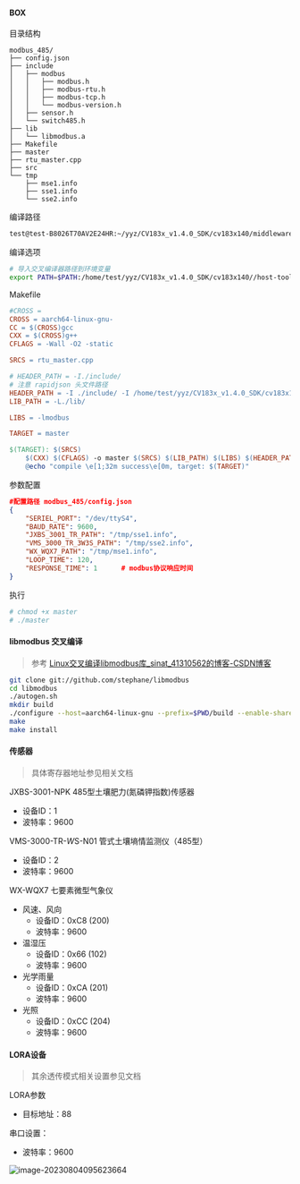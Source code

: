#### BOX

目录结构

```shell
modbus_485/
├── config.json
├── include
│   ├── modbus
│   │   ├── modbus.h
│   │   ├── modbus-rtu.h
│   │   ├── modbus-tcp.h
│   │   └── modbus-version.h
│   ├── sensor.h
│   └── switch485.h
├── lib
│   └── libmodbus.a
├── Makefile
├── master
├── rtu_master.cpp
├── src
└── tmp
    ├── mse1.info
    ├── sse1.info
    └── sse2.info

```

编译路径

```bash
test@test-B8026T70AV2E24HR:~/yyz/CV183x_v1.4.0_SDK/cv183x140/middleware/sample/zy$
```

编译选项

```sh
# 导入交叉编译器路径到环境变量
export PATH=$PATH:/home/test/yyz/CV183x_v1.4.0_SDK/cv183x140//host-tools/gcc/gcc-linaro-6.3.1-2017.05-x86_64_aarch64-linux-gnu/bin/
```

Makefile

```makefile
#CROSS = 
CROSS = aarch64-linux-gnu-
CC = $(CROSS)gcc
CXX = $(CROSS)g++
CFLAGS = -Wall -O2 -static

SRCS = rtu_master.cpp

# HEADER_PATH = -I./include/
# 注意 rapidjson 头文件路径
HEADER_PATH = -I ./include/ -I /home/test/yyz/CV183x_v1.4.0_SDK/cv183x140/middleware/sample/aibox/3rd/
LIB_PATH = -L./lib/

LIBS = -lmodbus

TARGET = master

$(TARGET): $(SRCS)
	$(CXX) $(CFLAGS) -o master $(SRCS) $(LIB_PATH) $(LIBS) $(HEADER_PATH)
	@echo "compile \e[1;32m success\e[0m, target: $(TARGET)"
```

参数配置

```json
#配置路径 modbus_485/config.json
{
    "SERIEL_PORT": "/dev/ttyS4",
    "BAUD_RATE": 9600,
    "JXBS_3001_TR_PATH": "/tmp/sse1.info",
    "VMS_3000_TR_3W3S_PATH": "/tmp/sse2.info",
    "WX_WQX7_PATH": "/tmp/mse1.info",
    "LOOP_TIME": 120,
    "RESPONSE_TIME": 1		# modbus协议响应时间 				
}
```

执行

```bash
# chmod +x master
# ./master
```

####  libmodbus 交叉编译

> 参考 [Linux交叉编译libmodbus库_sinat_41310562的博客-CSDN博客](https://blog.csdn.net/sinat_41310562/article/details/113850385)

```bash
git clone git://github.com/stephane/libmodbus
cd libmodbus
./autogen.sh
mkdir build
./configure --host=aarch64-linux-gnu --prefix=$PWD/build --enable-shared --enable-static
make
make install
```

#### 传感器

> 具体寄存器地址参见相关文档

 JXBS-3001-NPK 485型土壤肥力(氮磷钾指数)传感器

- 设备ID：1
- 波特率：9600

VMS-3000-TR-*W*S-N01 管式土壤墒情监测仪（485型）

- 设备ID：2
- 波特率：9600

WX-WQX7 七要素微型气象仪

- 风速、风向
  - 设备ID：0xC8 (200)
  - 波特率：9600
- 温湿压
  - 设备ID：0x66 (102)
  - 波特率：9600
- 光学雨量
  - 设备ID：0xCA (201)
  - 波特率：9600
- 光照
  - 设备ID：0xCC (204)
  - 波特率：9600

#### LORA设备

> 其余透传模式相关设置参见文档

LORA参数

- 目标地址：88

串口设置：

- 波特率：9600

![image-20230804095623664](C:\Users\Car-Desktop\AppData\Roaming\Typora\typora-user-images\image-20230804095623664.png)
